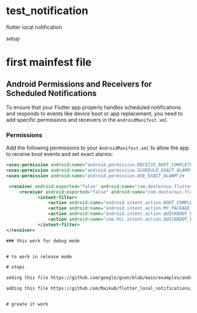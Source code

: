 # test_notification

flutter local notification


setup


# first mainfest file



## Android Permissions and Receivers for Scheduled Notifications

To ensure that your Flutter app properly handles scheduled notifications and responds to events like device boot or app replacement, you need to add specific permissions and receivers in the `AndroidManifest.xml`.

### Permissions

Add the following permissions to your `AndroidManifest.xml` to allow the app to receive boot events and set exact alarms:

```xml
<uses-permission android:name="android.permission.RECEIVE_BOOT_COMPLETED"/>
<uses-permission android:name="android.permission.SCHEDULE_EXACT_ALARM"/>
<uses-permission android:name="android.permission.USE_EXACT_ALARM"/>

 <receiver android:exported="false" android:name="com.dexterous.flutterlocalnotifications.ScheduledNotificationReceiver" />
     <receiver android:exported="false" android:name="com.dexterous.flutterlocalnotifications.ScheduledNotificationBootReceiver">
            <intent-filter>
                <action android:name="android.intent.action.BOOT_COMPLETED"/>
                <action android:name="android.intent.action.MY_PACKAGE_REPLACED"/>
                <action android:name="android.intent.action.QUICKBOOT_POWERON" />
                <action android:name="com.htc.intent.action.QUICKBOOT_POWERON"/>
            </intent-filter>
</receiver>

### this work for debug mode


# to work in release mode

# steps

adding this file https://github.com/google/gson/blob/main/examples/android-proguard-example/proguard.cfg  to android/app

adding this file https://github.com/MaikuB/flutter_local_notifications/blob/master/flutter_local_notifications/example/android/app/src/main/res/raw/keep.xml


# greate it work 


